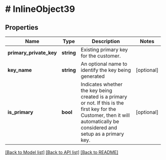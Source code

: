 # # InlineObject39

## Properties

Name | Type | Description | Notes
------------ | ------------- | ------------- | -------------
**primary_private_key** | **string** | Existing primary key for the customer. |
**key_name** | **string** | An optional name to identify the key being generated | [optional]
**is_primary** | **bool** | Indicates whether the key being created is a primary or not. If this is the first key for the Customer, then it will automatically be considered and setup as a primary key. | [optional]

[[Back to Model list]](../../README.md#models) [[Back to API list]](../../README.md#endpoints) [[Back to README]](../../README.md)
